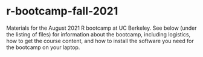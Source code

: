 # r-bootcamp-fall-2021
Materials for the August 2021 R bootcamp at UC Berkeley. See below (under the listing of files) for information about the bootcamp, including logistics, how to get the course content, and how to install the software you need for the bootcamp on your laptop.
